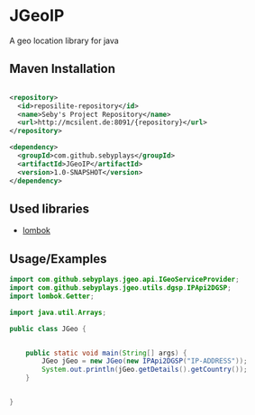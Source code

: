 
# JGeoIP

A geo location library for java



## Maven Installation

```xml

<repository>
  <id>reposilite-repository</id>
  <name>Seby's Project Repository</name>
  <url>http://mcsilent.de:8091/{repository}</url>
</repository>

<dependency>
  <groupId>com.github.sebyplays</groupId>
  <artifactId>JGeoIP</artifactId>
  <version>1.0-SNAPSHOT</version>
</dependency>
```

## Used libraries

- [lombok](https://projectlombok.org/)

## Usage/Examples
```java
import com.github.sebyplays.jgeo.api.IGeoServiceProvider;
import com.github.sebyplays.jgeo.utils.dgsp.IPApi2DGSP;
import lombok.Getter;

import java.util.Arrays;

public class JGeo {


    public static void main(String[] args) {
        JGeo jGeo = new JGeo(new IPApi2DGSP("IP-ADDRESS"));
        System.out.println(jGeo.getDetails().getCountry());
    }


}
```

